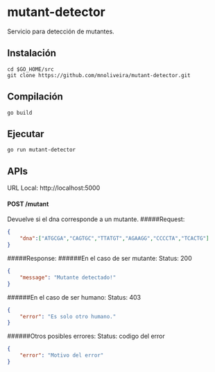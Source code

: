 # mutant-detector
Servicio para detección de mutantes.


## Instalación

```
cd $GO_HOME/src
git clone https://github.com/mnoliveira/mutant-detector.git
```

## Compilación
```
go build
```

## Ejecutar
```
go run mutant-detector
```

## APIs  
URL Local: http://localhost:5000
  
#### POST /mutant
Devuelve si el dna corresponde a un mutante.
#####Request:
```json  
{
    "dna":["ATGCGA","CAGTGC","TTATGT","AGAAGG","CCCCTA","TCACTG"]
}
```  
#####Response:
######En el caso de ser mutante:
Status: 200
```json  
{
    "message": "Mutante detectado!"
}
```
######En el caso de ser humano:
Status: 403
```json  
{
    "error": "Es solo otro humano."
}
```
######Otros posibles errores:
Status: codigo del error
```json  
{
    "error": "Motivo del error"
}
```